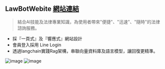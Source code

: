## LawBotWebite [網站連結](https://ailawbot-mtfui6kmqq-de.a.run.app/)
> 結合AI技能及法律專業知識，為使用者帶來"便捷"、"迅速"、"隨時"的法律諮詢服務。
* 採『一頁式』及『響應式』網站設計
* 會員登入採用 Line Login
* 透過langchain實踐Rag架構，串聯向量資料庫及語言模型，讓回復更精準。

![image](https://github.com/fcshiuan/LawBotWebsite/assets/154722372/dc273946-59bc-4283-a899-2dfb656afcbe)
![image](https://github.com/fcshiuan/LawBotWebsite/assets/154722372/43df9bc4-ca4c-48cf-a213-ac67b42fa6de)



